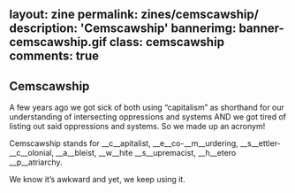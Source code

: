layout: zine
permalink: zines/cemscawship/
description: 'Cemscawship'
bannerimg: banner-cemscawship.gif
class: cemscawship
comments: true
---

<h2>Cemscawship</h2>

A few years ago we got sick of both using “capitalism” as shorthand for our understanding of intersecting oppressions and systems AND we got tired of listing out said oppressions and systems.  So we made up an acronym!

Cemscawship stands for __c__apitalist, __e__co-__m__urdering, __s__ettler-__c__olonial, __a__bleist, __w__hite __s__upremacist, __h__etero __p__atriarchy.

We know it’s awkward and yet, we keep using it.